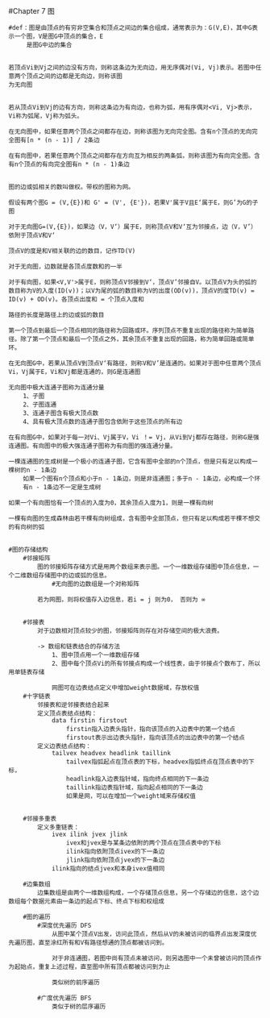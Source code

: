 #Chapter 7  	图

	#def：图是由顶点的有穷非空集合和顶点之间边的集合组成，通常表示为：G(V,E)，其中G表示一个图，V是图G中顶点的集合，E
		 是图G中边的集合


	若顶点Vi到Vj之间的边没有方向，则称这条边为无向边，用无序偶对(Vi, Vj)表示。若图中任意两个顶点之间的边都是无向边，则称该图
	为无向图


	若从顶点Vi到Vj的边有方向，则称这条边为有向边，也称为弧，用有序偶对<Vi, Vj>表示，Vi称为弧尾，Vj称为弧头。

	在无向图中，如果任意两个顶点之间都存在边，则称该图为无向完全图。含有n个顶点的无向完全图有[n * (n - 1)] / 2条边

	在有向图中，若果任意两个顶点之间都存在方向互为相反的两条弧，则称该图为有向完全图。含有n个顶点的有向完全图有n * (n - 1)条边


	图的边或弧相关的数叫做权。带权的图称为网。

	假设有两个图G = (V,{E})和 G' = (V', {E'})，若果V'属于V且E‘属于E，则G’为G的子图

	对于无向图G=(V,{E})，如果边（V，V‘）属于E，则称顶点V和V‘互为邻接点，边（V，V’）依附于顶点V和V‘

	顶点V的度是和V相关联的边的数目，记作TD(V)

	对于无向图，边数就是各顶点度数和的一半

	对于有向图，如果<V,V'>属于E，则称顶点V邻接到V‘，顶点V’邻接自V。以顶点V为头的弧的数目称为V的入度(ID(v))；以V为尾的弧的数目称为V的出度(OD(v))，顶点V的度TD(v) = ID(v) + OD(v)。各顶点出度和 = 个顶点入度和

	路径的长度是路径上的边或弧的数目

	第一个顶点到最后一个顶点相同的路径称为回路或环。序列顶点不重复出现的路径称为简单路径。除了第一个顶点和最后一个顶点之外，其余顶点不重复出现的回路，称为简单回路或简单环。

	在无向图G中，若果从顶点V到顶点V‘有路径，则称V和V’是连通的。如果对于图中任意两个顶点Vi，Vj属于E，Vi和Vj都是连通的，则G是连通图

	无向图中极大连通子图称为连通分量
		1、子图
		2、子图连通
		3、连通子图含有极大顶点数
		4、具有极大顶点数的连通子图包含依附于这些顶点的所有边

	在有向图G中，如果对于每一对Vi、Vj属于V，Vi ！= Vj，从Vi到Vj都存在路径，则称G是强连通图。有向图中的极大强连通子图称为有向图的强连通分量。

	一棵连通图的生成树是一个极小的连通子图，它含有图中全部的n个顶点，但是只有足以构成一棵树的n - 1条边
		如果一个图有n个顶点和小于n - 1条边，则是非连通图；多于n - 1条边，必构成一个环
		有n - 1条边不一定是生成树

	如果一个有向图恰有一个顶点的入度为0，其余顶点入度为1，则是一棵有向树

	一棵有向图的生成森林由若干棵有向树组成，含有图中全部顶点，但只有足以构成若干棵不想交的有向树的弧


	#图的存储结构
		#邻接矩阵
			图的邻接矩阵存储方式是用两个数组来表示图。一个一维数组存储图中顶点信息，一个二维数组存储图中的边或弧的信息。
				#无向图的边数组是一个对称矩阵

			若为网图，则将权值存入边信息，若i = j 则为0， 否则为 ∞


		#邻接表
			对于边数相对顶点较少的图，邻接矩阵则存在对存储空间的极大浪费。

			-> 数组和链表结合的存储方法
				1、图中顶点用一个一维数组存储
				2、图中每个顶点Vi的所有邻接点构成一个线性表，由于邻接点个数布丁，所以用单链表存储

				网图可在边表结点定义中增加weight数据域，存放权值
		#十字链表
			邻接表和逆邻接表结合起来
			定义顶点表结点结构：
				data firstin firstout
					firstin指入边表头指针，指向该顶点的入边表中的第一个结点
					firstout表示出边表头指针，指向该顶点的出边表中的第一个结点
			定义边表结点结构：
				tailvex headvex headlink taillink
					tailvex指弧起点在顶点表的下标，headvex指弧终点在顶点表中的下标，
					headlink指入边表指针域，指向终点相同的下一条边
					taillink指边表指针域，指向起点相同的下一条边
					如果是网，可以在增加一个weight域来存储权值

			
		#邻接多重表
			定义多重链表：
				ivex ilink jvex jlink
					ivex和jvex是与某条边依附的两个顶点在顶点表中的下标
					ilink指向依附顶点ivex的下一条边
					jlink指向依附顶点jvex的下一条边
				ilink指向的结点jvex和本身ivex值相同

		#边集数组
			边集数组是由两个一维数组构成，一个存储顶点信息，另一个存储边的信息，这个边数组每个数据元素由一条边的起点下标、终点下标和权组成

		#图的遍历
			#深度优先遍历 DFS
				从图中某个顶点V出发，访问此顶点，然后从V的未被访问的临界点出发深度优先遍历图，直至涂红所有和V有路径想通的顶点都被访问到。

				对于非连通图，若图中尚有顶点未被访问，则另选图中一个未曾被访问的顶点作为起始点，重复上述过程，直至图中所有顶点都被访问到为止

				类似树的前序遍历

			#广度优先遍历 BFS
				类似于树的层序遍历